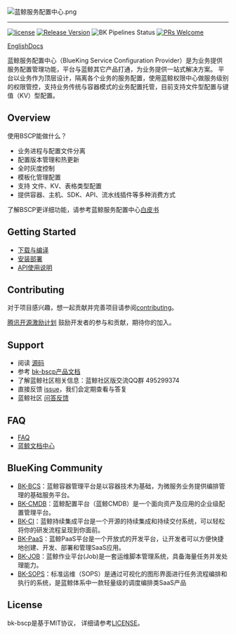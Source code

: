 ![蓝鲸服务配置中心.png](./docs/logo/bscp_zh.png)

---

[![license](https://img.shields.io/badge/license-mit-brightgreen.svg?style=flat)](https://github.com/TencentBlueKing/bk-bscp/blob/master/LICENSE) [![Release Version](https://img.shields.io/github/v/release/TencentBlueKing/bk-bscp?sort=semver)](https://github.com/TencentBlueKing/bk-bscp/releases) ![BK Pipelines Status](https://api.bkdevops.qq.com/process/api/external/pipelines/projects/bscp/p-9ba3c5bdcc874723b0c71cc5a9e3a0cd/badge?X-DEVOPS-PROJECT-ID=bscp) [![PRs Welcome](https://img.shields.io/badge/PRs-welcome-brightgreen.svg)](https://github.com/TencentBlueKing/bk-bscp/pulls)

[EnglishDocs](./README_EN.md)

蓝鲸服务配置中心（BlueKing Service Configuration Provider）是为业务提供服务配置管理功能，平台与蓝鲸其它产品打通，为业务提供一站式解决方案。
平台以业务作为顶层设计，隔离各个业务的服务配置，使用蓝鲸权限中心做服务级别的权限管控，支持业务传统与容器模式的业务配置托管，目前支持文件型配置与键值（KV）型配置。

## Overview

使用BSCP能做什么？

- 业务进程与配置文件分离
- 配置版本管理和热更新
- 全时灰度控制
- 模板化管理配置
- 支持 文件、KV、表格类型配置
- 提供容器、主机、SDK、API、流水线插件等多种消费方式

了解BSCP更详细功能，请参考蓝鲸服务配置中心[白皮书](https://bk.tencent.com/docs/markdown/BSCP/UserGuide/Introduction/product_introduction.md)

## Getting Started

- [下载与编译](docs/install/source_compile.md)
- [安装部署](docs/install/deploy-guide.md)
- [API使用说明](./docs/apidoc/api.md)

## Contributing

对于项目感兴趣，想一起贡献并完善项目请参阅[contributing](./CONTRIBUTING.md)。

[腾讯开源激励计划](https://opensource.tencent.com/contribution) 鼓励开发者的参与和贡献，期待你的加入。

## Support

- 阅读 [源码](https://github.com/TencentBlueKing/bk-bscp)
- 参考 [bk-bscp产品文档](https://bk.tencent.com/docs/markdown/BSCP/UserGuide/Introduction/product_introduction.md)
- 了解蓝鲸社区相关信息：蓝鲸社区版交流QQ群 495299374
- 直接反馈 [issue](https://github.com/TencentBlueKing/bk-bscp/issues)，我们会定期查看与答复
- 蓝鲸社区 [问答反馈](https://bk.tencent.com/s-mart/community)

## FAQ

- [FAQ](https://bk.tencent.com/docs/markdown/ZH/BSCP/UserGuide/FAQ/faq.md)
- [蓝鲸文档中心](https://bk.tencent.com/docs/)

## BlueKing Community

- [BK-BCS](https://github.com/TencentBlueKing/bk-bcs)：蓝鲸容器管理平台是以容器技术为基础，为微服务业务提供编排管理的基础服务平台。
- [BK-CMDB](https://github.com/TencentBlueKing/bk-cmdb)：蓝鲸配置平台（蓝鲸CMDB）是一个面向资产及应用的企业级配置管理平台。
- [BK-CI](https://github.com/TencentBlueKing/bk-ci)：蓝鲸持续集成平台是一个开源的持续集成和持续交付系统，可以轻松将你的研发流程呈现到你面前。
- [BK-PaaS](https://github.com/TencentBlueKing/bk-PaaS)：蓝鲸PaaS平台是一个开放式的开发平台，让开发者可以方便快捷地创建、开发、部署和管理SaaS应用。
- [BK-JOB](https://github.com/TencentBlueKing/bk-job)：蓝鲸作业平台(Job)是一套运维脚本管理系统，具备海量任务并发处理能力。
- [BK-SOPS](https://github.com/TencentBlueKing/bk-sops)：标准运维（SOPS）是通过可视化的图形界面进行任务流程编排和执行的系统，是蓝鲸体系中一款轻量级的调度编排类SaaS产品

## License

bk-bscp是基于MIT协议， 详细请参考[LICENSE](./LICENSE.txt)。
